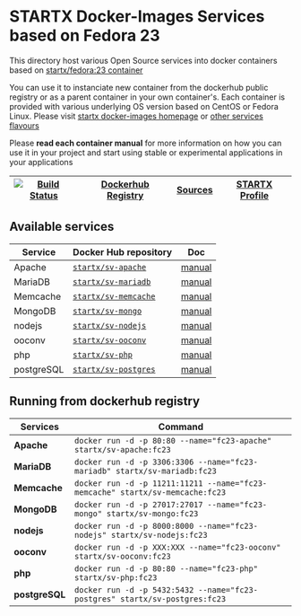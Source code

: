 # STARTX Docker-Images Services based on Fedora 23

This directory host various Open Source services into docker containers based on [startx/fedora:23 container](https://hub.docker.com/r/startx/fedora)

You can use it to instanciate new container from the dockerhub public registry 
or as a parent container in your own container's. 
Each container is provided with various underlying OS version based on CentOS or 
Fedora Linux. Please visit [startx docker-images homepage](https://github.com/startxfr/docker-images/)
or [other services flavours](https://github.com/startxfr/docker-images/Services#container-flavours)

Please **read each container manual** for more information on how you can use it in 
your project and start using stable or experimental applications in your applications

| [![Build Status](https://travis-ci.org/startxfr/docker-images.svg)](https://travis-ci.org/startxfr/docker-images) | [Dockerhub Registry](https://hub.docker.com/r/startx) | [Sources](https://github.com/startxfr/docker-images/)             | [STARTX Profile](https://github.com/startxfr) | 
|-------------------------------------------------------------------------------------------------------------------|-------------------------------------------------------|-------------------------------------------------------------------|-----------------------------------------------|

## Available services

| Service       | Docker Hub repository                                               | Doc
|---------------|---------------------------------------------------------------------|-----------------------------
| Apache        | [`startx/sv-apache`](https://hub.docker.com/r/startx/sv-apache)     | [manual](apache/README.md)
| MariaDB       | [`startx/sv-mariadb`](https://hub.docker.com/r/startx/sv-mariadb)   | [manual](mariadb/README.md)
| Memcache      | [`startx/sv-memcache`](https://hub.docker.com/r/startx/sv-memcache) | [manual](memcache/README.md) 
| MongoDB       | [`startx/sv-mongo`](https://hub.docker.com/r/startx/sv-mongo)       | [manual](mongo/README.md)
| nodejs        | [`startx/sv-nodejs`](https://hub.docker.com/r/startx/sv-nodejs)     | [manual](nodejs/README.md)
| ooconv        | [`startx/sv-ooconv`](https://hub.docker.com/r/startx/sv-ooconv)     | [manual](ooconv/README.md)
| php           | [`startx/sv-php`](https://hub.docker.com/r/startx/sv-php)           | [manual](php/README.md)
| postgreSQL    | [`startx/sv-postgres`](https://hub.docker.com/r/startx/sv-postgres) | [manual](postgres/README.md)


## Running from dockerhub registry

| Services            | Command                                                                        |
|---------------------|--------------------------------------------------------------------------------|
| **Apache**          | `docker run -d -p 80:80 --name="fc23-apache" startx/sv-apache:fc23`            | 
| **MariaDB**         | `docker run -d -p 3306:3306 --name="fc23-mariadb" startx/sv-mariadb:fc23`      | 
| **Memcache**        | `docker run -d -p 11211:11211 --name="fc23-memcache" startx/sv-memcache:fc23`  | 
| **MongoDB**         | `docker run -d -p 27017:27017 --name="fc23-mongo" startx/sv-mongo:fc23`        | 
| **nodejs**          | `docker run -d -p 8000:8000 --name="fc23-nodejs" startx/sv-nodejs:fc23`        | 
| **ooconv**          | `docker run -d -p XXX:XXX --name="fc23-ooconv" startx/sv-ooconv:fc23`          | 
| **php**             | `docker run -d -p 80:80 --name="fc23-php" startx/sv-php:fc23`                  | 
| **postgreSQL**      | `docker run -d -p 5432:5432 --name="fc23-postgres" startx/sv-postgres:fc23`    | 
